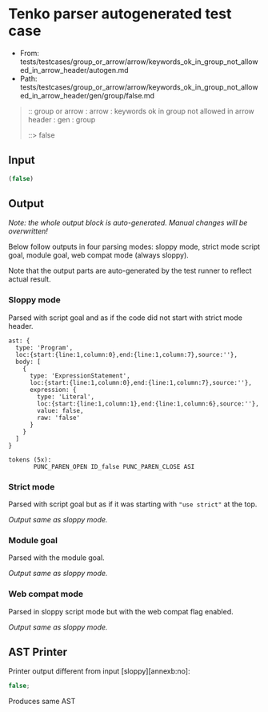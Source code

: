 # Tenko parser autogenerated test case

- From: tests/testcases/group_or_arrow/arrow/keywords_ok_in_group_not_allowed_in_arrow_header/autogen.md
- Path: tests/testcases/group_or_arrow/arrow/keywords_ok_in_group_not_allowed_in_arrow_header/gen/group/false.md

> :: group or arrow : arrow : keywords ok in group not allowed in arrow header : gen : group
>
> ::> false

## Input


`````js
(false)
`````

## Output

_Note: the whole output block is auto-generated. Manual changes will be overwritten!_

Below follow outputs in four parsing modes: sloppy mode, strict mode script goal, module goal, web compat mode (always sloppy).

Note that the output parts are auto-generated by the test runner to reflect actual result.

### Sloppy mode

Parsed with script goal and as if the code did not start with strict mode header.

`````
ast: {
  type: 'Program',
  loc:{start:{line:1,column:0},end:{line:1,column:7},source:''},
  body: [
    {
      type: 'ExpressionStatement',
      loc:{start:{line:1,column:0},end:{line:1,column:7},source:''},
      expression: {
        type: 'Literal',
        loc:{start:{line:1,column:1},end:{line:1,column:6},source:''},
        value: false,
        raw: 'false'
      }
    }
  ]
}

tokens (5x):
       PUNC_PAREN_OPEN ID_false PUNC_PAREN_CLOSE ASI
`````

### Strict mode

Parsed with script goal but as if it was starting with `"use strict"` at the top.

_Output same as sloppy mode._

### Module goal

Parsed with the module goal.

_Output same as sloppy mode._

### Web compat mode

Parsed in sloppy script mode but with the web compat flag enabled.

_Output same as sloppy mode._

## AST Printer

Printer output different from input [sloppy][annexb:no]:

````js
false;
````

Produces same AST

